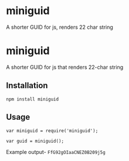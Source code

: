 # miniguid
A shorter GUID for js, renders 22 char string

miniguid
=========

A shorter GUID for js that renders 22-char string

## Installation

  `npm install miniguid`

## Usage

    var miniguid = require('miniguid');

    var guid = miniguid();
  
  
  Example output- `FfG92gOIaaCNEZ0B209j5g`
